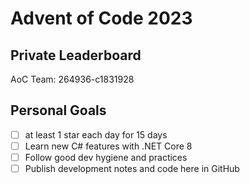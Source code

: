 # Advent of Code 2023

## Private Leaderboard

AoC Team: 264936-c1831928

## Personal Goals
- [ ] at least 1 star each day for 15 days
- [ ] Learn new C# features with .NET Core 8
- [ ] Follow good dev hygiene and practices
- [ ] Publish development notes and code here in GitHub